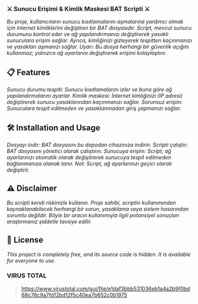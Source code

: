 ### **⚔️ Sunucu Erişimi & Kimlik Maskesi BAT Scripti ⚔️**
_Bu proje, kullanıcıların sunucu kısıtlamalarını aşmalarına yardımcı olmak için internet kimliklerini değiştiren bir BAT dosyasıdır. Script, mevcut sunucu durumunu kontrol eder ve ağ yapılandırmanızı değiştirerek yasaklı sunuculara erişim sağlar. Ayrıca, kimliğinizi gizleyerek tespitten kaçınmanızı ve yasakları aşmanızı sağlar. Uyarı: Bu dosya herhangi bir güvenlik açığını kullanmaz; yalnızca ağ ayarlarını değiştirerek erişimi kolaylaştırır._

## **📋 Features**
_Sunucu durumu tespiti: Sunucu kısıtlamalarını izler ve buna göre ağ yapılandırmalarını ayarlar.
Kimlik maskesi: İnternet kimliğinizi (IP adresi) değiştirerek sunucu yasaklarından kaçınmanızı sağlar.
Sorunsuz erişim: Sunuculara tespit edilmeden ve yasaklanmadan giriş yapmanızı sağlar._

## **🛠️ Installation and Usage**
_Dosyayı indir: BAT dosyasını bu depodan cihazınıza indirin.
Scripti çalıştır: BAT dosyasını yönetici olarak çalıştırın.
Sunucuya erişim: Script, ağ ayarlarınızı otomatik olarak değiştirerek sunucuya tespit edilmeden bağlanmanıza olanak tanır. Not: Script, ağ ayarlarınızı geçici olarak değiştirir._

## **⚠️ Disclaimer**
_Bu scripti kendi riskinizle kullanın. Proje sahibi, scriptin kullanımından kaynaklanabilecek herhangi bir sorun, yasaklama veya sistem hasarından sorumlu değildir. Böyle bir aracın kullanımıyla ilgili potansiyel sonuçları araştırmanız şiddetle tavsiye edilir._

## **📂 License**
_This project is completely free, and its source code is hidden. It is available for everyone to use._

### **VIRUS TOTAL**
> https://www.virustotal.com/gui/file/e1daf3bbb531036eb1a4a2b9f0bd68c78c9a7fd12bd12f5c40ea7b652c0b1975
